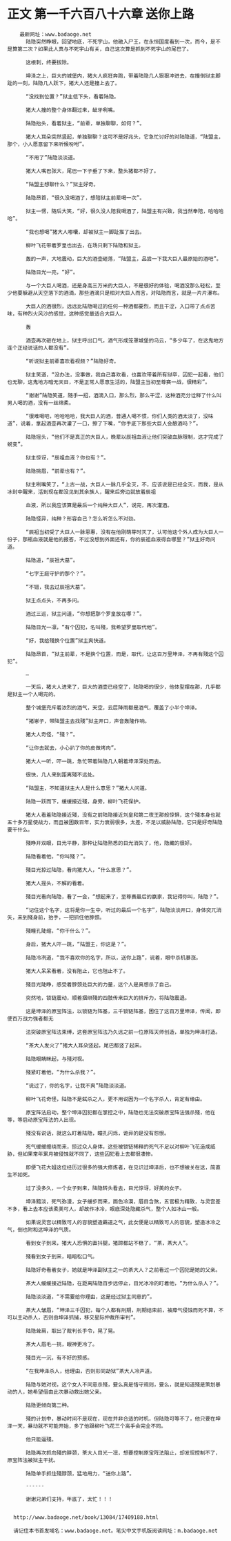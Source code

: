 # 正文 第一千六百八十六章 送你上路
        最新网址：www.badaoge.net
          陆隐突然睁眼，回望地底，不死宇山，他融入尸王，在永恒国度看到一次，而今，是不是算第二次？如果此人真与不死宇山有关，自己这次算是抓到不死宇山的尾巴了。
      
          这根刺，终要拔除。
      
          坤泽之上，巨大的城堡内，猪大人疯狂奔跑，带着陆隐几人狠狠冲进去，在撞倒狱主脚趾的一刻，陆隐几人跃下，猪大人还是撞上去了。
      
          “没找到位置？”狱主低下头，看着陆隐。
      
          猪大人撞的整个身体翻过来，龇牙咧嘴。
      
          陆隐抬头，看着狱主，“前辈，单独聊聊，如何？”。
      
          猪大人耳朵突然竖起，单独聊聊？这可不是好兆头，它急忙讨好的对陆隐道，“陆盟主，那个，小人愿意留下来听候吩咐”。
      
          “不用了”陆隐淡淡道。
      
          猪大人嘴巴张大，尾巴一下子垂了下来，整头猪都不好了。
      
          “陆盟主想聊什么？”狱主好奇。
      
          陆隐昂首，“很久没喝酒了，想陪狱主前辈喝一次”。
      
          狱主一愣，随后大笑，“好，很久没人陪我喝酒了，陆盟主有兴致，我当然奉陪，哈哈哈哈”。
      
          “我也想喝”猪大人嘟囔，却被狱主一脚趾推了出去。
      
          柳叶飞花带着罗皇也出去，在场只剩下陆隐和狱主。
      
          轰的一声，大地震动，巨大的酒壶砸落，“陆盟主，品尝一下我大巨人最原始的酒吧”。
      
          陆隐目光一亮，“好”。
      
          与一个大巨人喝酒，还是身高三万米的大巨人，不是很好的体验，喝酒没那么轻松，至少他要躲避从天空落下的酒滴，那些酒滴只是相对大巨人而言，对陆隐而言，就是一片片瀑布。
      
          大巨人的酒很烈，远远比陆隐喝过的任何一种酒都要烈，而且干涩，入口带了点点苦味，有种烈火风沙的感觉，这种感觉最适合大巨人。
      
          轰
      
          酒壶再次砸在地上，狱主呼出口气，酒气形成笼罩城堡的乌云，“多少年了，在这鬼地方连个正经说话的人都没有”。
      
          “听说狱主前辈喜欢看视频？”陆隐好奇。
      
          狱主笑道，“没办法，没事做，我自己喜欢看，也喜欢带着所有狱卒，囚犯一起看，他们也无聊，这鬼地方暗无天日，不是正常人愿意生活的，陆盟主当初至尊赛一战，很精彩”。
      
          “谢谢”陆隐笑道，随手一招，酒滴入口，那么烈，那么干涩，这种酒充分诠释了什么叫男人喝的酒，没有一丝绵柔。
      
          “很难喝吧，哈哈哈哈，我大巨人的酒，普通人喝不惯，你们人类的酒太淡了，没味道”，说着，拿起酒壶再次灌了一口，擦了下嘴，“你手底下那些大巨人会酿酒吗？”。
      
          陆隐摇头，“他们不是真正的大巨人，晚辈以辰祖血液让他们突破血脉限制，这才完成了蜕变”。
      
          狱主惊讶，“辰祖血液？你也有？”。
      
          陆隐挑眉，“前辈也有？”。
      
          狱主咧嘴笑了，“上古一战，大巨人一脉几乎全灭，不，应该说是已经全灭，而我，是从冰封中醒来，活到现在都没见到其余族人，醒来后旁边就放着辰祖
      
          血液，所以我应该算是最后一个纯种大巨人”，说完，再次灌酒。
      
          陆隐怪异，纯种？形容自己？怎么听怎么不对劲。
      
          “辰祖当初受了大巨人一脉恩惠，没有在他刚萌芽时灭了，认可他这个外人成为大巨人一份子，那瓶血液就是他的报答，不过没想到外面还有，你的辰祖血液得自哪里？”狱主好奇问道。
      
          陆隐道，“辰祖大墓”。
      
          “七字王庭守护的那个？”。
      
          “不错，我去过辰祖大墓”。
      
          狱主点点头，不再多问。
      
          酒过三巡，狱主问道，“你想把那个罗皇放在哪？”。
      
          陆隐目光一凛，“有个囚犯，名叫殘，我希望罗皇取代他”。
      
          “好，我给殘换个位置”狱主爽快道。
      
          陆隐昂首，“狱主前辈，不是换个位置，而是，取代，让这百万里坤泽，不再有殘这个囚犯”。
      
          …
      
          一天后，猪大人进来了，巨大的酒壶已经空了，陆隐喝的很少，他体型摆在那，几乎都是狱主一个人喝完的。
      
          整个城堡充斥着浓烈的酒气，天空，云层降雨都是酒气，覆盖了小半个坤泽。
      
          “猪崽子，带陆盟主去找殘”狱主开口，声音轰隆作响。
      
          猪大人奇怪，“殘？”。
      
          “让你去就去，小心扒了你的皮做烤肉”。
      
          猪大人一听，吓一跳，急忙带着陆隐几人朝着坤泽深处而去。
      
          很快，几人来到距离殘不远处。
      
          “陆盟主，不知道狱主大人是什么意思？”猪大人问道。
      
          陆隐一跃而下，缓缓接近殘，身旁，柳叶飞花保护。
      
          猪大人看着陆隐接近殘，没有之前陆隐接近刘皇和第二夜王那般惊惧，这个殘本身也就五十多万星使战力，而且被困数百年，实力衰弱很多，太差，不足以威胁陆隐，它只是好奇陆隐要干什么。
      
          殘睁开双眼，目光平静，那种让陆隐熟悉的目光消失了，他，隐藏的很好。
      
          陆隐看着他，“你叫殘？”。
      
          殘目光掠过陆隐，看向猪大人，“什么意思？”。
      
          猪大人摇头，不解的看着。
      
          殘目光看向陆隐，看了一会，“想起来了，至尊赛最后的赢家，我记得你叫，陆隐？”。
      
          “记住这个名字，这将是你一生中，听过的最后一个名字”，陆隐淡淡开口，身体突兀消失，来到殘身前，抬手，一把抓住他脖颈。
      
          殘瞳孔陡缩，“你干什么？”。
      
          身后，猪大人吓一跳，“陆盟主，你这是？”。
      
          陆隐冷冽道，“我不喜欢你的名字，所以，送你上路”，说着，眼中杀机暴涨。
      
          猪大人呆呆看着，没有阻止，它也阻止不了。
      
          殘目光陡睁，感受着脖颈处巨大的力量，这个人是真想杀了自己。
      
          突然地，锁链震动，顺着捆绑殘的四肢传来巨大的排斥力，将陆隐震退。
      
          这是坤泽的原宝阵法，以锁链为阵基，三千锁链阵基，困住了这百万里坤泽，传闻，即便百万战力强者都无
      
          法突破原宝阵法束缚，这套原宝阵法乃久远之前一位原阵天师创造，单独为坤泽打造。
      
          “茶大人发火了”猪大人耳朵竖起，尾巴都竖了起来。
      
          陆隐眼睛眯起，与殘对视。
      
          殘紧盯着他，“为什么杀我？”。
      
          “说过了，你的名字，让我不爽”陆隐淡淡道。
      
          柳叶飞花奇怪，陆隐不是弑杀之人，更不用说因为一个名字杀人，肯定有缘由。
      
          原宝阵法启动，整个坤泽囚犯都在掌控之中，陆隐也无法突破原宝阵法强杀殘，他在等，等启动原宝阵法的人出现。
      
          殘没有说话，就这么盯着陆隐，瞳孔闪烁，诡异的是没有怨恨。
      
          死气缓缓缠绕而来，掠过众人身体，这些被锁链稀释的死气不足以对柳叶飞花造成威胁，但如果常年累月被侵蚀就不同了，这些囚犯看上去都很凄惨。
      
          即便飞花大姐这位经历过很多的强大修炼者，在见识过坤泽后，也不想被关在这，简直生不如死。
      
          过了没多久，一个女子到来，陆隐转头看去，目光惊讶，好美的女子。
      
          坤泽黯淡，死气弥漫，女子缓步而来，面色冷漠，眉目含煞，五官极为精致，与灵宫差不多，看上去本应该柔美可人，却故作冰冷，眼底深处隐藏杀气，整个人如冰山一般。
      
          如果说灵宫以精致可人的容貌塑造霸道之气，此女便是以精致可人的容貌，塑造冰冷之气，倒也附和这坤泽的气质。
      
          看到女子到来，猪大人恐惧的直抖腿，猪蹄都站不稳了，“茶，茶大人”。
      
          殘看到女子到来，暗暗松口气。
      
          陆隐好奇看着女子，她就是坤泽副狱主之一的茶大人？之前看过一个囚犯是她的父亲。
      
          茶大人缓缓接近陆隐，在距离陆隐百步远停止，目光冰冷的盯着他，“为什么杀人？”。
      
          陆隐淡淡道，“不需要给你理由，这是经过狱主同意的”。
      
          茶大人皱眉，“坤泽三千囚犯，每个人都有刑期，刑期结束前，被瘴气侵蚀而死不算，不可以主动杀人，否则由坤泽抓捕，移交星际仲裁所审判”。
      
          陆隐耸肩，取出了裁判长手令，晃了晃。
      
          茶大人眉毛一挑，眼神更冷了。
      
          殘目光一沉，有不好的预感。
      
          “在我坤泽杀人，给理由，否则形同劫狱”茶大人冷声道。
      
          陆隐与她对视，这个女人不同意杀殘，要么真是恪守规则，要么，就是知道殘是策划暴动的人，她希望借由此次暴动救出她父亲。
      
          陆隐更倾向第二种。
      
          殘的计划中，暴动时间不是现在，现在并非合适的时机，但陆隐可等不了，他只要在坤泽一天，暴动就不可能开始，多了他跟柳叶飞花三个高手会完全不同。
      
          他只能逼殘。
      
          陆隐再次抓向殘的脖颈，茶大人目光一凛，想要控制原宝阵法阻止，却发现控制不了，原宝阵法被狱主干扰。
      
          陆隐单手抓住殘脖颈，猛地用力，“送你上路”。
      
          ------
      
          谢谢兄弟们支持，年底了，太忙！！！
      
      
      http://www.badaoge.net/book/13084/17409188.html
      
      请记住本书首发域名：www.badaoge.net。笔尖中文手机版阅读网址：m.badaoge.net
